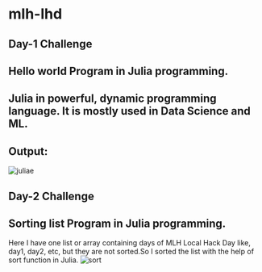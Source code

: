 # mlh-lhd
## Day-1 Challenge
## Hello world Program in Julia programming.
## Julia in powerful, dynamic programming language. It is mostly used in Data Science and ML.
## Output:
![juliae](https://user-images.githubusercontent.com/40575397/104133900-6cd04180-53ac-11eb-8e01-d1094b0cf8f3.PNG)

## Day-2 Challenge
## Sorting list Program in Julia programming.
Here I have one list or array containing days of MLH Local Hack Day like, day1, day2, etc, but they are not sorted.So I sorted the list with the help of sort function in Julia.
![sort](https://user-images.githubusercontent.com/40575397/104363088-b3ec3d00-553a-11eb-8f2d-8b026bf15a7a.PNG)
